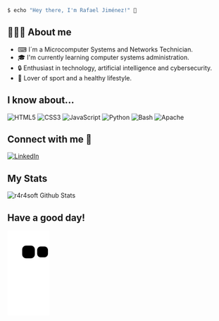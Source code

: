 ```bash
$ echo "Hey there, I'm Rafael Jiménez!" 👋
 ```
## 👨🏻‍💻 About me
- ⌨ I´m a Microcomputer Systems and Networks Technician.
- 🎓 I'm currently learning computer systems administration.
- 🔒 Enthusiast in technology, artificial intelligence and cybersecurity.
- 🌱 Lover of sport and a healthy lifestyle.

## I know about...
![HTML5](https://img.shields.io/badge/html5-%23E34F26.svg?style=for-the-badge&logo=html5&logoColor=white)
![CSS3](https://img.shields.io/badge/CSS3-1572B6?style=for-the-badge&logo=css3&logoColor=white)
![JavaScript](https://img.shields.io/badge/JavaScript-F7DF1E?style=for-the-badge&logo=javascript&logoColor=black)
![Python](https://img.shields.io/badge/Python-14354C?style=for-the-badge&logo=python&logoColor=white)
![Bash](https://img.shields.io/badge/Shell_Script-121011?style=for-the-badge&logo=gnu-bash&logoColor=white)
![Apache](https://img.shields.io/badge/apache-%23D42029.svg?style=for-the-badge&logo=apache&logoColor=white)

## Connect with me 💬
[![LinkedIn](https://img.icons8.com/external-justicon-lineal-color-justicon/64/000000/external-linkedin-social-media-justicon-lineal-color-justicon.png)]()

## My Stats
![r4r4soft Github Stats](https://github-readme-stats.vercel.app/api?username=r4f4soft&show_icons=true&title_color=fff&icon_color=79ff97&text_color=9f9f9f&bg_color=151515)

## Have a good day!
![Snake animation](https://github.com/r4f4soft/r4f4soft/blob/output/github-contribution-grid-snake.svg)

<!--
**r4f4soft/r4f4soft** is a ✨ _special_ ✨ repository because its `README.md` (this file) appears on your GitHub profile.

Here are some ideas to get you started:

- 🔭 I’m currently working on ...
- 🌱 I’m currently learning ...
- 👯 I’m looking to collaborate on ...
- 🤔 I’m looking for help with ...
- 💬 Ask me about ...
- 📫 How to reach me: ...
- 😄 Pronouns: ...
- ⚡ Fun fact: ...
-->
